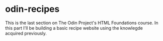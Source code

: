 # odin-recipes
This is the last section on The Odin Project's HTML Foundations course. In this part I'll be building a basic recipe website using the knowlegde acquired previously. 